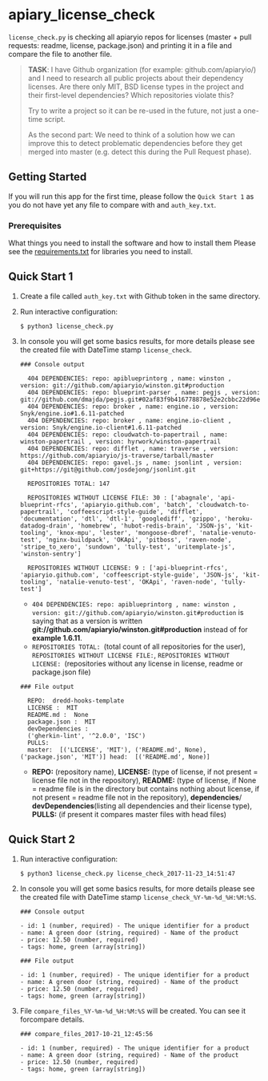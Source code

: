# apiary_license_check

`license_check.py` is checking all apiaryio repos for licenses (master + pull requests: readme, license, package.json) and printing it in a file and compare the file to another file.

> **TASK**:
>I have Github organization (for example: github.com/apiaryio/) and I
>need to research all public projects about their dependency licenses.
>Are there only MIT, BSD license types in the project and their
>first-level dependencies? Which repositories violate this?
>
>Try to write a project so it can be re-used in the future, not just a
>one-time script.
>
>As the second part: We need to think of a solution how we can improve
>this to detect problematic dependencies before they get merged into
>master (e.g. detect this during the Pull Request phase).


## Getting Started

If you will run this app for the first time, please follow the `Quick Start 1` as you do not have yet any file to compare with and `auth_key.txt`. 

### Prerequisites

What things you need to install the software and how to install them
Please see the [requirements.txt](https://github.com/tystar86/apiary_license_check/blob/master/requirements.txt) for libraries you need to install.

## Quick Start 1

1.  Create a file called `auth_key.txt` with Github token in the same directory.
    
2.  Run interactive configuration:

    ```shell
    $ python3 license_check.py
    ```
    
3. In console you will get some basics results, for more details please see the created file with DateTime stamp `license_check`.
      ```
      ### Console output

        404 DEPENDENCIES: repo: apiblueprintorg , name: winston , version: git://github.com/apiaryio/winston.git#production
        404 DEPENDENCIES: repo: blueprint-parser , name: pegjs , version: git://github.com/dmajda/pegjs.git#02af83f9b416778878e52e2cbbc22d96e312164e
        404 DEPENDENCIES: repo: broker , name: engine.io , version: Snyk/engine.io#1.6.11-patched
        404 DEPENDENCIES: repo: broker , name: engine.io-client , version: Snyk/engine.io-client#1.6.11-patched
        404 DEPENDENCIES: repo: cloudwatch-to-papertrail , name:  winston-papertrail , version: hyrwork/winston-papertrail
        404 DEPENDENCIES: repo: difflet , name: traverse , version: https://github.com/apiaryio/js-traverse/tarball/master
        404 DEPENDENCIES: repo: gavel.js , name: jsonlint , version: git+https://git@github.com/josdejong/jsonlint.git

        REPOSITORIES TOTAL: 147

        REPOSITORIES WITHOUT LICENSE FILE: 30 : ['abagnale', 'api-blueprint-rfcs', 'apiaryio.github.com', 'batch', 'cloudwatch-to-papertrail', 'coffeescript-style-guide', 'difflet', 'documentation', 'dtl', 'dtl-1', 'googlediff', 'gzippo', 'heroku-datadog-drain', 'homebrew', 'hubot-redis-brain', 'JSON-js', 'kit-tooling', 'knox-mpu', 'lester', 'mongoose-dbref', 'natalie-venuto-test', 'nginx-buildpack', 'OKApi', 'pitboss', 'raven-node', 'stripe_to_xero', 'sundown', 'tully-test', 'uritemplate-js', 'winston-sentry']

        REPOSITORIES WITHOUT LICENSE: 9 : ['api-blueprint-rfcs', 'apiaryio.github.com', 'coffeescript-style-guide', 'JSON-js', 'kit-tooling', 'natalie-venuto-test', 'OKApi', 'raven-node', 'tully-test']
      ```
      * `404 DEPENDENCIES: repo: apiblueprintorg , name: winston , version: git://github.com/apiaryio/winston.git#production` is saying that as a version is written **git://github.com/apiaryio/winston.git#production** instead of for **example 1.6.11**.
      * `REPOSITORIES TOTAL: `(total count of all repositories for the user), `REPOSITORIES WITHOUT LICENSE FILE:`, `REPOSITORIES WITHOUT LICENSE: `(repositories without any license in license, readme or package.json file)
  
      
      
      ```     
      ### File output

        REPO:  dredd-hooks-template
        LICENSE :  MIT
        README.md :  None
        package.json :  MIT
        devDependencies : 
        ('gherkin-lint', '^2.0.0', 'ISC')
        PULLS:
        master:  [('LICENSE', 'MIT'), ('README.md', None), ('package.json', 'MIT')] head:  [('README.md', None)]
      ```
      * **REPO:** (repository name), **LICENSE:** (type of license, if not present = license file not in the repository), **README:** (type of license, if None = readme file is in the directory but contains nothing about license, if not present = readme file not in the repository), **dependencies**/ **devDependencies**(listing all dependencies and their license type), **PULLS:** (if present it compares master files with head files)


## Quick Start 2

1.  Run interactive configuration:

    ```shell
    $ python3 license_check.py license_check_2017-11-23_14:51:47
    ```
    
2. In console you will get some basics results, for more details please see the created file with DateTime stamp `license_check_%Y-%m-%d_%H:%M:%S`.
      ```
      ### Console output

      - id: 1 (number, required) - The unique identifier for a product
      - name: A green door (string, required) - Name of the product
      - price: 12.50 (number, required)
      - tags: home, green (array[string])
      
      ### File output

      - id: 1 (number, required) - The unique identifier for a product
      - name: A green door (string, required) - Name of the product
      - price: 12.50 (number, required)
      - tags: home, green (array[string])
      ```
      
  3. File `compare_files_%Y-%m-%d_%H:%M:%S` will be created. You can see it forcompare details.
        ```
        ### compare_files_2017-10-21_12:45:56

      - id: 1 (number, required) - The unique identifier for a product
      - name: A green door (string, required) - Name of the product
      - price: 12.50 (number, required)
      - tags: home, green (array[string])
      ```
